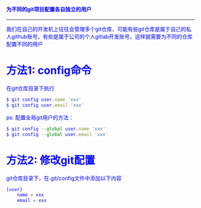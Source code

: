 #### <font color="blue">为不同的git项目配置各自独立的用户

---

我们在自己的开发机上往往会管理多个git仓库，可能有些git仓库是属于自己的私人github账号，有些是属于公司的个人gitlab开发账号，这样就需要为不同的仓库配置不同的用户

# 方法1: config命令

在git仓库目录下执行

```javascript
$ git config user.name 'xxx'                       
$ git config user.email 'xxx'
```

ps: 配置全局git用户的方法：

```javascript
$ git config --global user.name 'xxx'                       
$ git config --global user.email 'xxx'
```

# 方法2: 修改git配置

git仓库目录下，在.git/config文件中添加以下内容

```javascript
[user]
    name = xxx
    email = xxx
```
